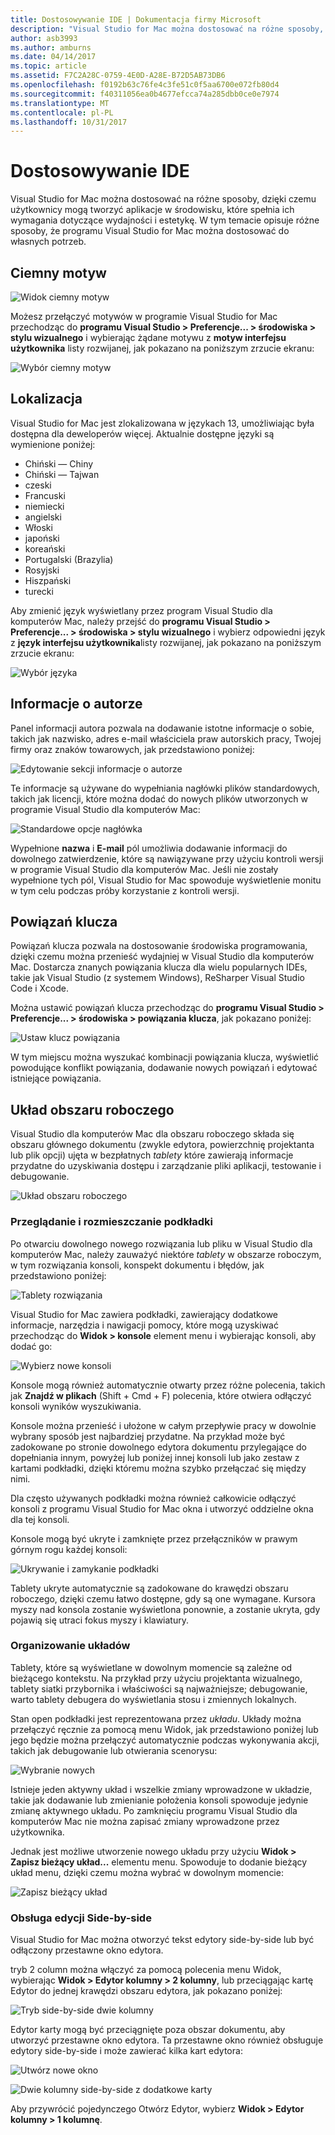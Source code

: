 ```yaml
---
title: Dostosowywanie IDE | Dokumentacja firmy Microsoft
description: "Visual Studio for Mac można dostosować na różne sposoby, dzięki czemu użytkownicy mogą tworzyć aplikacje w środowisku, które spełnia ich wydajność i potrzeb estetycznych. W tym temacie opisuje różne sposoby Visual Studio dla komputerów Mac można dostosować do własnych potrzeb."
author: asb3993
ms.author: amburns
ms.date: 04/14/2017
ms.topic: article
ms.assetid: F7C2A28C-0759-4E0D-A28E-B72D5AB73DB6
ms.openlocfilehash: f0192b63c76fe4c3fe51c0f5aa6700e072fb80d4
ms.sourcegitcommit: f40311056ea0b4677efcca74a285dbb0ce0e7974
ms.translationtype: MT
ms.contentlocale: pl-PL
ms.lasthandoff: 10/31/2017
---
```

# <a name="customizing-the-ide"></a>Dostosowywanie IDE

Visual Studio for Mac można dostosować na różne sposoby, dzięki czemu użytkownicy mogą tworzyć aplikacje w środowisku, które spełnia ich wymagania dotyczące wydajności i estetykę. W tym temacie opisuje różne sposoby, że programu Visual Studio for Mac można dostosować do własnych potrzeb.

## <a name="dark-theme"></a>Ciemny motyw

![Widok ciemny motyw](media/customizing-the-ide-image7a.png)

Możesz przełączyć motywów w programie Visual Studio for Mac przechodząc do **programu Visual Studio > Preferencje... > środowiska > stylu wizualnego** i wybierając żądane motywu z **motyw interfejsu użytkownika** listy rozwijanej, jak pokazano na poniższym zrzucie ekranu:

 ![Wybór ciemny motyw](media/customizing-the-ide-image7b.png)

## <a name="localization"></a>Lokalizacja

Visual Studio for Mac jest zlokalizowana w językach 13, umożliwiając była dostępna dla deweloperów więcej. Aktualnie dostępne języki są wymienione poniżej:

* Chiński — Chiny
* Chiński — Tajwan
* czeski
* Francuski
* niemiecki
* angielski
* Włoski
* japoński
* koreański
* Portugalski (Brazylia)
* Rosyjski
* Hiszpański
* turecki

Aby zmienić język wyświetlany przez program Visual Studio dla komputerów Mac, należy przejść do **programu Visual Studio > Preferencje... > środowiska > stylu wizualnego** i wybierz odpowiedni język z **język interfejsu użytkownika**listy rozwijanej, jak pokazano na poniższym zrzucie ekranu:


![Wybór języka](media/customizing-the-ide-image11a.png)

## <a name="author-information"></a>Informacje o autorze

Panel informacji autora pozwala na dodawanie istotne informacje o sobie, takich jak nazwisko, adres e-mail właściciela praw autorskich pracy, Twojej firmy oraz znaków towarowych, jak przedstawiono poniżej:

 ![Edytowanie sekcji informacje o autorze](media/customizing-the-ide-image9a.png)

Te informacje są używane do wypełniania nagłówki plików standardowych, takich jak licencji, które można dodać do nowych plików utworzonych w programie Visual Studio dla komputerów Mac:

 ![Standardowe opcje nagłówka](media/customizing-the-ide-image8a.png)


Wypełnione **nazwa** i **E-mail** pól umożliwia dodawanie informacji do dowolnego zatwierdzenie, które są nawiązywane przy użyciu kontroli wersji w programie Visual Studio dla komputerów Mac. Jeśli nie zostały wypełnione tych pól, Visual Studio for Mac spowoduje wyświetlenie monitu w tym celu podczas próby korzystanie z kontroli wersji.

## <a name="key-bindings"></a>Powiązań klucza

Powiązań klucza pozwala na dostosowanie środowiska programowania, dzięki czemu można przenieść wydajniej w Visual Studio dla komputerów Mac. Dostarcza znanych powiązania klucza dla wielu popularnych IDEs, takie jak Visual Studio (z systemem Windows), ReSharper Visual Studio Code i Xcode.

Można ustawić powiązań klucza przechodząc do **programu Visual Studio > Preferencje... > środowiska > powiązania klucza**, jak pokazano poniżej:

 ![Ustaw klucz powiązania](media/customizing-the-ide-image10a.png)

W tym miejscu można wyszukać kombinacji powiązania klucza, wyświetlić powodujące konflikt powiązania, dodawanie nowych powiązań i edytować istniejące powiązania.

## <a name="workspace-layout"></a>Układ obszaru roboczego

Visual Studio dla komputerów Mac dla obszaru roboczego składa się obszaru głównego dokumentu (zwykle edytora, powierzchnię projektanta lub plik opcji) ujęta w bezpłatnych *tablety* które zawierają informacje przydatne do uzyskiwania dostępu i zarządzanie pliki aplikacji, testowanie i debugowanie.

 ![Układ obszaru roboczego](media/customizing-the-ide-image1a.png)

### <a name="viewing-and-arranging-pads"></a>Przeglądanie i rozmieszczanie podkładki

Po otwarciu dowolnego nowego rozwiązania lub pliku w Visual Studio dla komputerów Mac, należy zauważyć niektóre *tablety* w obszarze roboczym, w tym rozwiązania konsoli, konspekt dokumentu i błędów, jak przedstawiono poniżej:

![Tablety rozwiązania](media/customizing-the-ide-image2a.png)

Visual Studio for Mac zawiera podkładki, zawierający dodatkowe informacje, narzędzia i nawigacji pomocy, które mogą uzyskiwać przechodząc do **Widok > konsole** element menu i wybierając konsoli, aby dodać go:

 ![Wybierz nowe konsoli](media/customizing-the-ide-image3a.png)

Konsole mogą również automatycznie otwarty przez różne polecenia, takich jak **Znajdź w plikach** (Shift + Cmd + F) polecenia, które otwiera odłączyć konsoli wyników wyszukiwania.

Konsole można przenieść i ułożone w całym przepływie pracy w dowolnie wybrany sposób jest najbardziej przydatne. Na przykład może być zadokowane po stronie dowolnego edytora dokumentu przylegające do dopełniania innym, powyżej lub poniżej innej konsoli lub jako zestaw z kartami podkładki, dzięki któremu można szybko przełączać się między nimi.

Dla często używanych podkładki można również całkowicie odłączyć konsoli z programu Visual Studio for Mac okna i utworzyć oddzielne okna dla tej konsoli.

Konsole mogą być ukryte i zamknięte przez przełączników w prawym górnym rogu każdej konsoli:

![Ukrywanie i zamykanie podkładki](media/customizing-the-ide-image5a.png)

Tablety ukryte automatycznie są zadokowane do krawędzi obszaru roboczego, dzięki czemu łatwo dostępne, gdy są one wymagane. Kursora myszy nad konsola zostanie wyświetlona ponownie, a zostanie ukryta, gdy pojawią się utraci fokus myszy i klawiatury.


### <a name="organizing-layouts"></a>Organizowanie układów

Tablety, które są wyświetlane w dowolnym momencie są zależne od bieżącego kontekstu. Na przykład przy użyciu projektanta wizualnego, tablety siatki przybornika i właściwości są najważniejsze; debugowanie, warto tablety debugera do wyświetlania stosu i zmiennych lokalnych.

Stan open podkładki jest reprezentowana przez *układu*. Układy można przełączyć ręcznie za pomocą menu Widok, jak przedstawiono poniżej lub jego będzie można przełączyć automatycznie podczas wykonywania akcji, takich jak debugowanie lub otwierania scenorysu:

![Wybranie nowych](media/customizing-the-ide-image6b.png)

Istnieje jeden aktywny układ i wszelkie zmiany wprowadzone w układzie, takie jak dodawanie lub zmienianie położenia konsoli spowoduje jedynie zmianę aktywnego układu. Po zamknięciu programu Visual Studio dla komputerów Mac nie można zapisać zmiany wprowadzone przez użytkownika.


Jednak jest możliwe utworzenie nowego układu przy użyciu **Widok > Zapisz bieżący układ...**  elementu menu. Spowoduje to dodanie bieżący układ menu, dzięki czemu można wybrać w dowolnym momencie:

![Zapisz bieżący układ](media/customizing-the-ide-image6a.png)

### <a name="side-by-side-editing-support"></a>Obsługa edycji Side-by-side

Visual Studio for Mac można otworzyć tekst edytory side-by-side lub być odłączony przestawne okno edytora.

tryb 2 column można włączyć za pomocą polecenia menu Widok, wybierając **Widok > Edytor kolumny > 2 kolumny**, lub przeciągając kartę Edytor do jednej krawędzi obszaru edytora, jak pokazano poniżej:

 ![Tryb side-by-side dwie kolumny](media/customizing-the-ide-sbs.png)

Edytor karty mogą być przeciągnięte poza obszar dokumentu, aby utworzyć przestawne okno edytora. Ta przestawne okno również obsługuje edytory side-by-side i może zawierać kilka kart edytora:

 ![Utwórz nowe okno](media/customizing-the-ide-sbs1.png)

 ![Dwie kolumny side-by-side z dodatkowe karty](media/customizing-the-ide-sbs2.png)

Aby przywrócić pojedynczego Otwórz Edytor, wybierz **Widok > Edytor kolumny > 1 kolumnę**.
